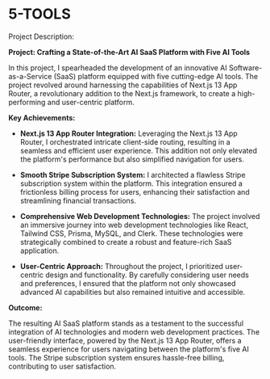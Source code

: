 # 5-TOOLS
Project Description:

**Project: Crafting a State-of-the-Art AI SaaS Platform with Five AI Tools**

In this project, I spearheaded the development of an innovative AI Software-as-a-Service (SaaS) platform equipped with five cutting-edge AI tools. The project revolved around harnessing the capabilities of Next.js 13 App Router, a revolutionary addition to the Next.js framework, to create a high-performing and user-centric platform.

**Key Achievements:**

- **Next.js 13 App Router Integration:** Leveraging the Next.js 13 App Router, I orchestrated intricate client-side routing, resulting in a seamless and efficient user experience. This addition not only elevated the platform's performance but also simplified navigation for users.

- **Smooth Stripe Subscription System:** I architected a flawless Stripe subscription system within the platform. This integration ensured a frictionless billing process for users, enhancing their satisfaction and streamlining financial transactions.

- **Comprehensive Web Development Technologies:** The project involved an immersive journey into web development technologies like React, Tailwind CSS, Prisma, MySQL, and Clerk. These technologies were strategically combined to create a robust and feature-rich SaaS application.

- **User-Centric Approach:** Throughout the project, I prioritized user-centric design and functionality. By carefully considering user needs and preferences, I ensured that the platform not only showcased advanced AI capabilities but also remained intuitive and accessible.

**Outcome:**

The resulting AI SaaS platform stands as a testament to the successful integration of AI technologies and modern web development practices. The user-friendly interface, powered by the Next.js 13 App Router, offers a seamless experience for users navigating between the platform's five AI tools. The Stripe subscription system ensures hassle-free billing, contributing to user satisfaction.
